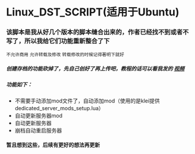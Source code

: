 # Linux_DST_SCRIPT(适用于Ubuntu)
### 该脚本是我从好几个版本的脚本缝合出来的，作者已经找不到或者不写了，所以我给它们功能重新整合了下
`不允许商用` `允许转载及修改` `转载修改的时候记得著明下就好`

##### 创建存档的功能砍掉了，先自己创好了再上传吧，教程的话可以看我发的 **[视频](#jump_8)**

##### 功能如下：
- 不需要手动添加mod文件了，自动添加mod（使用的是klei提供dedicated_server_mods_setup.lua）
- 自动更新服务器mod
- 自动更新服务器
- 崩档自动重启服务器
#### 暂且想到这些，后续有更好的想法再更新
